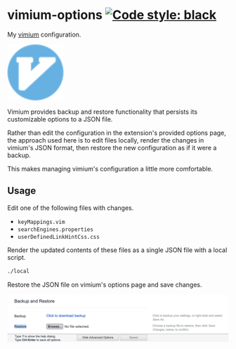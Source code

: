 # vimium-options [![Code style: black](https://img.shields.io/badge/code%20style-black-000000.svg)](https://github.com/psf/black)

My [vimium][vimium] configuration.

[![vimium logo](/doc/vimium.png)][vimium]

Vimium provides backup and restore functionality that persists its customizable options to a JSON file.

Rather than edit the configuration in the extension's provided options page, the approach used here is to edit files locally, render the changes in vimium's JSON format, then restore the new configuration as if it were a backup.

This makes managing vimium's configuration a little more comfortable.

## Usage

Edit one of the following files with changes.

  - `keyMappings.vim`
  - `searchEngines.properties`
  - `userDefinedLinkHintCss.css`

Render the updated contents of these files as a single JSON file with a local script.

```bash
./local
```

Restore the JSON file on vimium's options page and save changes.

![vimium-options restore button screenshot](doc/vimium-options-restore.png)

[vimium]: https://github.com/philc/vimium
